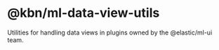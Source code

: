 # @kbn/ml-data-view-utils

Utilities for handling data views in plugins owned by the @elastic/ml-ui team.

